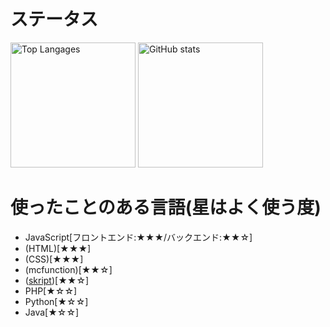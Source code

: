 # ステータス

<p align="left"> 
  <img alt="Top Langages" height="200px" src="https://github-readme-stats.vercel.app/api/top-langs/?username=ramune314159265&show_icons=true&theme=transparent&locale=ja" />
  <img alt="GitHub stats" height="200px" src="https://github-readme-stats.vercel.app/api?username=ramune314159265&theme=transparent&show_icons=true&include_all_commits=true&locale=ja" />
</p>

# 使ったことのある言語(星はよく使う度)
- JavaScript[フロントエンド:★★★/バックエンド:★★☆]
- (HTML)[★★★]
- (CSS)[★★★]
- (mcfunction)[★★☆]
- ([skript](https://github.com/SkriptLang/Skript))[★★☆]
- PHP[★☆☆]
- Python[★☆☆]
- Java[★☆☆]
